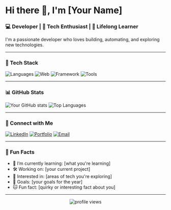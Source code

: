 <!-- GitHub Profile README Template -->

# Hi there 👋, I'm [Your Name]

### 💻 Developer | 🚀 Tech Enthusiast | 🌱 Lifelong Learner

I'm a passionate developer who loves building, automating, and exploring new technologies.

---

### 🧰 Tech Stack
![Languages](https://img.shields.io/badge/Code-Python-informational?style=flat&logo=python&logoColor=white&color=blue)
![Web](https://img.shields.io/badge/Web-HTML5/CSS/JS-informational?style=flat&logo=javascript&logoColor=white&color=blue)
![Framework](https://img.shields.io/badge/Framework-React-informational?style=flat&logo=react&logoColor=white&color=blue)
![Tools](https://img.shields.io/badge/Tools-Git/GitHub-informational?style=flat&logo=github&logoColor=white&color=blue)

---

### 📊 GitHub Stats

![Your GitHub stats](https://github-readme-stats.vercel.app/api?username=yourusername&show_icons=true&theme=github_dark)
![Top Languages](https://github-readme-stats.vercel.app/api/top-langs/?username=yourusername&layout=compact&theme=github_dark)

---

### 🔗 Connect with Me

[![LinkedIn](https://img.shields.io/badge/LinkedIn-Connect-blue?style=flat&logo=linkedin)](https://linkedin.com/in/yourprofile)
[![Portfolio](https://img.shields.io/badge/Portfolio-Visit-informational?style=flat&logo=google-chrome)](https://yourportfolio.com)
[![Email](https://img.shields.io/badge/Email-Mail-informational?style=flat&logo=gmail)](mailto:youremail@example.com)

---

### 📌 Fun Facts

- 🌱 I’m currently learning: [what you're learning]
- 🛠️ Working on: [your current project]
- 🧠 Interested in: [areas of tech you're exploring]
- 🎯 Goals: [your goals for the year]
- 🐱 Fun fact: [quirky or interesting fact about you]

---

<!-- Optional visitor badge -->
<p align="center">
  <img src="https://komarev.com/ghpvc/?username=yourusername&label=Profile+Views&color=blue&style=flat" alt="profile views"/>
</p>
